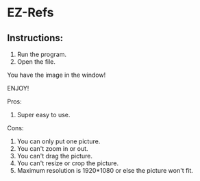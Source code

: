 # EZ-Refs
## Instructions:
1. Run the program.
2. Open the file.

You have the image in the window!

ENJOY!

Pros:

1. Super easy to use.

Cons:

1. You can only put one picture.
2. You can't zoom in or out.
3. You can't drag the picture.
4. You can't resize or crop the picture.
5. Maximum resolution is 1920*1080 or else the picture won't fit.